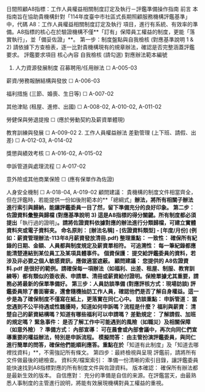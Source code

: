 日間照顧A8指標：工作人員權益相關制度訂定及執行－評鑑準備操作指南
前言
本指南旨在協助貴機構針對「114年度臺中市社區式長期照顧服務機構評鑑基準」中，代碼 A8：工作人員權益相關制度訂定及執行 項目，進行有系統、有效率的準備。A8指標的核心在於驗證機構不僅**「訂有」保障員工權益的制度，更能「落實執行」，並「備妥佐證」**。
第一步：制度盤點與自我檢核 (對應基準說明 1 & 2)
請依據下方查檢表，逐一比對貴機構現有的規章辦法，確認是否完整涵蓋評鑑要求。
評鑑要求項目
核心內容
自我檢核 (請勾選)
對應辦法範本編號
1. 人力資源發展制度
召募聘用/任用辦法
☐
A-005-03

薪資/勞務報酬結構與發放
☐
A-006-03

福利措施 (三節、婚喪、生日等)
☐
A-007-02

其他津貼 (租屋、進修、出國)
☐
A-008-02, A-010-02, A-011-02

勞健保與勞退提撥
☐
(應於勞動契約及薪資單體現)

教育訓練與發展
☐
A-009-02
2. 工作人員權益辦法
差勤管理 (上下班、請假、出差)
☐
A-012-03, A-014-02

獎懲與績效考核
☐
A-016-02, A-015-02

申訴管道與處理流程
☐
A-017-02

意外險或其他商業保險
☐
(應有保單作為佐證)

人身安全機制
☐
A-018-04, A-019-02
顧問建議： 貴機構的制度文件相當齊全，但在評鑑時，若能提供一份如後附範本的**「總綱式」**辦法，將所有相關子辦法進行索引與歸納，能讓評鑑委員一目了然，留下準備充分的良好印象。
第二步：佐證資料彙整與歸檔 (對應基準說明 3)
這是A8指標的得分關鍵。所有制度都必須提出**「執行過的證明」**。請將佐證資料依據對應的辦法進行分類歸檔，可建立實體資料夾或電子資料夾。
命名原則： [辦法名稱] - [佐證資料類型] - [年度/月份] (例如：薪資管理辦法-113年8月薪資發放清冊.pdf)
整理重點：
一致性： 確保所有紀錄的日期、金額、人員都與制度規定及薪資單相符。
可追溯性： 每一筆紀錄都應能清楚連結到某位員工及某項具體事件。
個資保護： 提交給評鑑委員的資料，若涉及非必要之個人敏感資訊，應做適當遮蔽。
顧問建議： 您提供的 A8佐證資料.pdf 是很好的範例。請確保每一項辦法（如福利、出差、租屋、制服、教育訓練等）都有類似的簽收表、申請單、清冊或薪資給付證明。保險單據尤其重要，請務必將最新的保單準備好。
第三步：人員訪談準備 (對應評核方式：現場訪談)
評鑑委員除了書面審查，還會隨機抽訪工作人員，確認他們是否了解自身權益。這一步是為了確保制度不僅寫在紙上，更落實在同仁心中。
訪談重點：
申訴管道： 當您遇到不公平待遇或性騷擾時，知道如何申訴嗎？流程是什麼？
福利與薪資： 清楚自己的薪資結構嗎？知道有哪些福利可以申請嗎？
差勤規定： 了解請假、加班的規定嗎？
緊急事件： 是否了解工作中可能遇到的風險（如職災）及相關保障（如意外險）？
準備方式：
內部宣導： 可在晨會或內部會議中，再次向同仁們宣導重要的權益辦法，特別是申訴流程。
模擬問答： 由主管扮演評鑑委員，與同仁進行簡單的問答，確保他們能順利應答。重點在於**「知道有此制度」及「知道去哪裡找資料」**，不需強記所有條文。
第四步：最終檢視與呈現
評鑑前，請將所有文件做最後的總檢查。
資料夾/檔案索引： 準備一份清晰的索引目錄，讓評鑑委員能快速找到A8指標對應的所有制度文件與佐證資料。
版本確認： 確保所有辦法都是最新生效的版本。
自信應對： 充分的準備是自信的来源。在評鑑當天，由最熟悉人事制度的主管進行說明，將能有效展現機構對員工權益的重視。